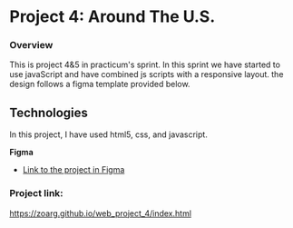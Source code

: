 # Project 4: Around The U.S.

### Overview

This is project 4&5 in practicum's sprint.
In this sprint we have started to use javaScript and have combined js scripts with a responsive layout.
the design follows a figma template provided below.

## Technologies

In this project, I have used html5, css, and javascript.

**Figma**

- [Link to the project in Figma](https://www.figma.com/file/SurN1jaeEQIhuZEDMhmWWf/Sprint-4-Around-The-U.S.-desktop-mobile?node-id=0%3A1)

### Project link:

https://zoarg.github.io/web_project_4/index.html
